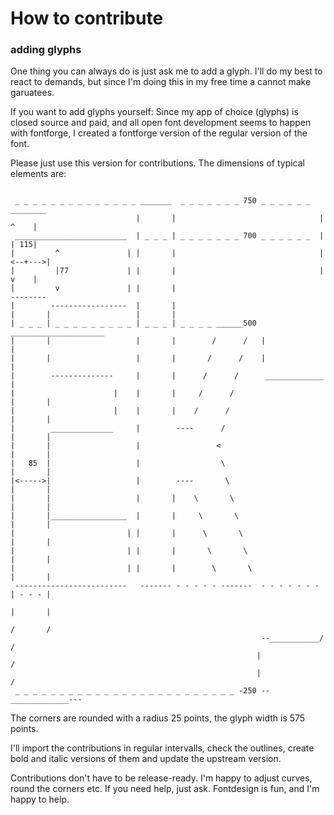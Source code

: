 # How to contribute

### adding glyphs

One thing you can always do is just ask me to add a glyph. I'll do my best to react to demands, but since I'm doing this in my free time a cannot make garuatees.

If you want to add glyphs yourself: Since my app of choice (glyphs) is closed source and paid, and all open font development seems to happen with fontforge, I created a fontforge version of the regular version of the font.

Please just use this version for contributions. The dimensions of typical elements are:
```              

 _ _ _ _ _ _ _ _ _ _ _ _ _ _ _______  _ _ _ _ _ _ _ 750 _ _ _ _ _ _   ________
                            |       |                                |   ^    |
 _________________________  | _ _ _ | _ _ _ _ _ _ _ 700 _ _ _ _ _ _  |   | 115|
|         ^               | |       |                                |<--+--->| 
|         |77             | |       |                                |   v    |
|         v               | |       |                                 --------
|        -----------------  |       |
|       |                   |       |
| _ _ _ | _ _ _ _ _ _ _ _ _ | _ _ _ | _ _ _ _ ______500  _____________________ 
|       |                   |       |        /      /   |                     |  
|       |                   |       |       /      /    |                     |
|        --------------     |       |      /      /      _____________        |
|                      |    |       |     /      /                    |       |
|                      |    |       |    /      /                     |       |
|        ______________     |        ----      /                      |       |
|       |                   |                 <                       |       |
|   85  |                   |                  \                      |       |
|<----->|                   |        ----       \                     |       |
|       |                   |       |    \       \                    |       |
|       |_________________  |       |     \       \                   |       |
|                         | |       |      \       \                  |       |
|                         | |       |       \       \                 |       |
|                         | |       |        \       \                |       |
 -------------------------   ------- - - - - - -------  - - - - - - - | - - - |
                                                                      |       |
                                                                      /       /
                                                        --___________/       /
                                                       |                    /
                                                       |                   /
 _ _ _ _ _ _ _ _ _ _ _ _ _ _ _ _ _ _ _ _ _ _ _ _ _ -250 --_____________---

```

The corners are rounded with a radius 25 points, the glyph width is 575 points.

I'll import the contributions in regular intervalls, check the outlines, create bold and italic versions of them and update the upstream version. 

Contributions don't have to be release-ready. I'm happy to adjust curves, round the corners etc. If you need help, just ask. Fontdesign is fun, and I'm happy to help.




